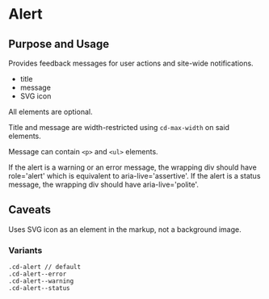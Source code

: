 # Alert

## Purpose and Usage
Provides feedback messages for user actions and site-wide notifications.

- title
- message
- SVG icon

All elements are optional.

Title and message are width-restricted using `cd-max-width` on said elements.

Message can contain `<p>` and `<ul>` elements.

If the alert is a warning or an error message, the wrapping div should have role='alert' which is equivalent to 
aria-live='assertive'.
If the alert is a status message, the wrapping div should have aria-live='polite'.

## Caveats
Uses SVG icon as an element in the markup, not a background image.

### Variants

```
.cd-alert // default
.cd-alert--error
.cd-alert--warning
.cd-alert--status

```
